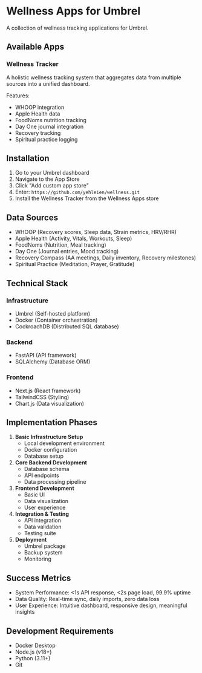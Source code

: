 # Wellness Apps for Umbrel

A collection of wellness tracking applications for Umbrel.

## Available Apps

### Wellness Tracker
A holistic wellness tracking system that aggregates data from multiple sources into a unified dashboard.

Features:
- WHOOP integration
- Apple Health data
- FoodNoms nutrition tracking
- Day One journal integration
- Recovery tracking
- Spiritual practice logging

## Installation

1. Go to your Umbrel dashboard
2. Navigate to the App Store
3. Click "Add custom app store"
4. Enter: `https://github.com/yehleien/wellness.git`
5. Install the Wellness Tracker from the Wellness Apps store

## Data Sources

* WHOOP (Recovery scores, Sleep data, Strain metrics, HRV/RHR)
* Apple Health (Activity, Vitals, Workouts, Sleep)
* FoodNoms (Nutrition, Meal tracking)
* Day One (Journal entries, Mood tracking)
* Recovery Compass (AA meetings, Daily inventory, Recovery milestones)
* Spiritual Practice (Meditation, Prayer, Gratitude)

## Technical Stack

### Infrastructure

* Umbrel (Self-hosted platform)
* Docker (Container orchestration)
* CockroachDB (Distributed SQL database)

### Backend

* FastAPI (API framework)
* SQLAlchemy (Database ORM)

### Frontend

* Next.js (React framework)
* TailwindCSS (Styling)
* Chart.js (Data visualization)

## Implementation Phases


1. **Basic Infrastructure Setup**
   * Local development environment
   * Docker configuration
   * Database setup
2. **Core Backend Development**
   * Database schema
   * API endpoints
   * Data processing pipeline
3. **Frontend Development**
   * Basic UI
   * Data visualization
   * User experience
4. **Integration & Testing**
   * API integration
   * Data validation
   * Testing suite
5. **Deployment**
   * Umbrel package
   * Backup system
   * Monitoring

## Success Metrics

* System Performance: <1s API response, <2s page load, 99.9% uptime
* Data Quality: Real-time sync, daily imports, zero data loss
* User Experience: Intuitive dashboard, responsive design, meaningful insights

## Development Requirements

* Docker Desktop
* Node.js (v18+)
* Python (3.11+)
* Git


